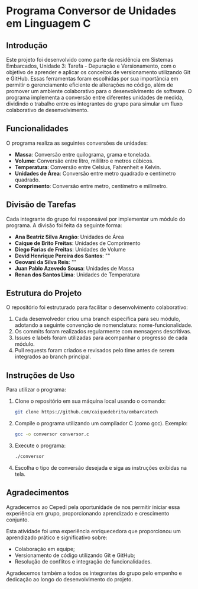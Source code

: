 # Programa Conversor de Unidades em Linguagem C

## Introdução

Este projeto foi desenvolvido como parte da residência em Sistemas Embarcados, Unidade 3: Tarefa - Depuração e Versionamento, com o objetivo de aprender e aplicar os conceitos de versionamento utilizando Git e GitHub. Essas ferramentas foram escolhidas por sua importância em permitir o gerenciamento eficiente de alterações no código, além de promover um ambiente colaborativo para o desenvolvimento de software. O programa implementa a conversão entre diferentes unidades de medida, dividindo o trabalho entre os integrantes do grupo para simular um fluxo colaborativo de desenvolvimento.

## Funcionalidades

O programa realiza as seguintes conversões de unidades:

- **Massa**: Conversão entre quilograma, grama e tonelada.
- **Volume**: Conversão entre litro, mililitro e metros cúbicos.
- **Temperatura**: Conversão entre Celsius, Fahrenheit e Kelvin.
- **Unidades de Área**: Conversão entre metro quadrado e centímetro quadrado.
- **Comprimento**: Conversão entre metro, centímetro e milímetro.

## Divisão de Tarefas

Cada integrante do grupo foi responsável por implementar um módulo do programa. A divisão foi feita da seguinte forma:

- **Ana Beatriz Silva Aragão**: Unidades de Área
- **Caique de Brito Freitas**: Unidades de Comprimento
- **Diego Farias de Freitas**: Unidades de Volume
- **Devid Henrique Pereira dos Santos**: ""
- **Geovani da Silva Reis**: ""
- **Juan Pablo Azevedo Sousa**: Unidades de Massa
- **Renan dos Santos Lima**: Unidades de Temperatura

## Estrutura do Projeto

O repositório foi estruturado para facilitar o desenvolvimento colaborativo:

1. Cada desenvolvedor criou uma branch específica para seu módulo, adotando a seguinte convenção de nomenclatura: nome-funcionalidade.
2. Os commits foram realizados regularmente com mensagens descritivas.
3. Issues e labels foram utilizadas para acompanhar o progresso de cada módulo.
4. Pull requests foram criados e revisados pelo time antes de serem integrados ao branch principal.

## Instruções de Uso

Para utilizar o programa:

1. Clone o repositório em sua máquina local usando o comando:
   ```bash
   git clone https://github.com/caiquedebrito/embarcatech

2. Compile o programa utilizando um compilador C (como gcc). Exemplo:
    ```bash
    gcc -o conversor conversor.c

3. Execute o programa:
    ```bash
    ./conversor

4. Escolha o tipo de conversão desejada e siga as instruções exibidas na tela.

## Agradecimentos

Agradecemos ao Cepedi pela oportunidade de nos permitir iniciar essa experiência em grupo, proporcionando aprendizado e crescimento conjunto.

Esta atividade foi uma experiência enriquecedora que proporcionou um aprendizado prático e significativo sobre:

- Colaboração em equipe;
- Versionamento de código utilizando Git e GitHub;
- Resolução de conflitos e integração de funcionalidades.

Agradecemos também a todos os integrantes do grupo pelo empenho e dedicação ao longo do desenvolvimento do projeto.
